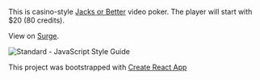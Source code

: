 This is casino-style [Jacks or Better] video poker. The player will start
with $20 (80 credits).

View on [Surge].

<img src="https://img.shields.io/badge/code_style-standard-brightgreen.svg" alt="Standard - JavaScript Style Guide"></a>

This project was bootstrapped with [Create React App]

[Jacks or Better]: https://wizardofodds.com/games/video-poker/tables/jacks-or-better/
[Surge]: http://jacks-or-better.surge.sh/
[Create React App]: https://github.com/facebookincubator/create-react-app
